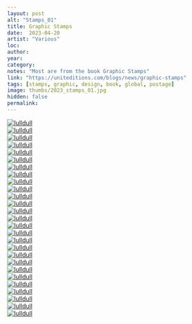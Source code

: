 ```yaml
---
layout: post
alt: "Stamps_01"
title: Graphic Stamps
date:  2023-04-20
artist: "Various"
loc: 
author: 
year: 
category: 
notes: "Most are from the book Graphic Stamps"
link: "https://uniteditions.com/blogs/news/graphic-stamps"
tags: [stamps, graphic, design, book, global, postage]
image: thumbs/2023_stamps_01.jpg
hidden: false
permalink:
---
```






<div class="post_image">
	<a href="{{ site.baseurl }}/images/posts/2023_stamps_01/001.jpg" target="_blank">
	<img src="{{ site.baseurl }}/images/posts/2023_stamps_01/001.jpg" alt="lulldull"></a>
</div>

<div class="post_image">
	<a href="{{ site.baseurl }}/images/posts/2023_stamps_01/002.jpg" target="_blank">
	<img src="{{ site.baseurl }}/images/posts/2023_stamps_01/002.jpg" alt="lulldull"></a>
</div>

<div class="post_image">
	<a href="{{ site.baseurl }}/images/posts/2023_stamps_01/003.jpg" target="_blank">
	<img src="{{ site.baseurl }}/images/posts/2023_stamps_01/003.jpg" alt="lulldull"></a>
</div>

<div class="post_image">
	<a href="{{ site.baseurl }}/images/posts/2023_stamps_01/004.jpg" target="_blank">
	<img src="{{ site.baseurl }}/images/posts/2023_stamps_01/004.jpg" alt="lulldull"></a>
</div>

<div class="post_image">
	<a href="{{ site.baseurl }}/images/posts/2023_stamps_01/005.jpg" target="_blank">
	<img src="{{ site.baseurl }}/images/posts/2023_stamps_01/005.jpg" alt="lulldull"></a>
</div>

<div class="post_image">
	<a href="{{ site.baseurl }}/images/posts/2023_stamps_01/006.jpg" target="_blank">
	<img src="{{ site.baseurl }}/images/posts/2023_stamps_01/006.jpg" alt="lulldull"></a>
</div>

<div class="post_image">
	<a href="{{ site.baseurl }}/images/posts/2023_stamps_01/007.jpg" target="_blank">
	<img src="{{ site.baseurl }}/images/posts/2023_stamps_01/007.jpg" alt="lulldull"></a>
</div>

<div class="post_image">
	<a href="{{ site.baseurl }}/images/posts/2023_stamps_01/008.jpg" target="_blank">
	<img src="{{ site.baseurl }}/images/posts/2023_stamps_01/008.jpg" alt="lulldull"></a>
</div>

<div class="post_image">
	<a href="{{ site.baseurl }}/images/posts/2023_stamps_01/009.jpg" target="_blank">
	<img src="{{ site.baseurl }}/images/posts/2023_stamps_01/009.jpg" alt="lulldull"></a>
</div>

<div class="post_image">
	<a href="{{ site.baseurl }}/images/posts/2023_stamps_01/010.jpg" target="_blank">
	<img src="{{ site.baseurl }}/images/posts/2023_stamps_01/010.jpg" alt="lulldull"></a>
</div>

<div class="post_image">
	<a href="{{ site.baseurl }}/images/posts/2023_stamps_01/011.jpg" target="_blank">
	<img src="{{ site.baseurl }}/images/posts/2023_stamps_01/011.jpg" alt="lulldull"></a>
</div>

<div class="post_image">
	<a href="{{ site.baseurl }}/images/posts/2023_stamps_01/012.jpg" target="_blank">
	<img src="{{ site.baseurl }}/images/posts/2023_stamps_01/012.jpg" alt="lulldull"></a>
</div>

<div class="post_image">
	<a href="{{ site.baseurl }}/images/posts/2023_stamps_01/013.jpg" target="_blank">
	<img src="{{ site.baseurl }}/images/posts/2023_stamps_01/013.jpg" alt="lulldull"></a>
</div>


<div class="post_image">
	<a href="{{ site.baseurl }}/images/posts/2023_stamps_01/014.jpg" target="_blank">
	<img src="{{ site.baseurl }}/images/posts/2023_stamps_01/014.jpg" alt="lulldull"></a>
</div>


<div class="post_image">
	<a href="{{ site.baseurl }}/images/posts/2023_stamps_01/015.jpg" target="_blank">
	<img src="{{ site.baseurl }}/images/posts/2023_stamps_01/015.jpg" alt="lulldull"></a>
</div>

<div class="post_image">
	<a href="{{ site.baseurl }}/images/posts/2023_stamps_01/016.jpg" target="_blank">
	<img src="{{ site.baseurl }}/images/posts/2023_stamps_01/016.jpg" alt="lulldull"></a>
</div>

<div class="post_image">
	<a href="{{ site.baseurl }}/images/posts/2023_stamps_01/017.jpg" target="_blank">
	<img src="{{ site.baseurl }}/images/posts/2023_stamps_01/017.jpg" alt="lulldull"></a>
</div>

<div class="post_image">
	<a href="{{ site.baseurl }}/images/posts/2023_stamps_01/018.jpg" target="_blank">
	<img src="{{ site.baseurl }}/images/posts/2023_stamps_01/018.jpg" alt="lulldull"></a>
</div>

<div class="post_image">
	<a href="{{ site.baseurl }}/images/posts/2023_stamps_01/019.jpg" target="_blank">
	<img src="{{ site.baseurl }}/images/posts/2023_stamps_01/019.jpg" alt="lulldull"></a>
</div>

<div class="post_image">
	<a href="{{ site.baseurl }}/images/posts/2023_stamps_01/020.jpg" target="_blank">
	<img src="{{ site.baseurl }}/images/posts/2023_stamps_01/020.jpg" alt="lulldull"></a>
</div>

<div class="post_image">
	<a href="{{ site.baseurl }}/images/posts/2023_stamps_01/021.jpg" target="_blank">
	<img src="{{ site.baseurl }}/images/posts/2023_stamps_01/021.jpg" alt="lulldull"></a>
</div>

<div class="post_image">
	<a href="{{ site.baseurl }}/images/posts/2023_stamps_01/022.jpg" target="_blank">
	<img src="{{ site.baseurl }}/images/posts/2023_stamps_01/022.jpg" alt="lulldull"></a>
</div>


<div class="post_image">
	<a href="{{ site.baseurl }}/images/posts/2023_stamps_01/023.jpg" target="_blank">
	<img src="{{ site.baseurl }}/images/posts/2023_stamps_01/023.jpg" alt="lulldull"></a>
</div>

<div class="post_image">
	<a href="{{ site.baseurl }}/images/posts/2023_stamps_01/024.jpg" target="_blank">
	<img src="{{ site.baseurl }}/images/posts/2023_stamps_01/024.jpg" alt="lulldull"></a>
</div>

<div class="post_image">
	<a href="{{ site.baseurl }}/images/posts/2023_stamps_01/025.jpg" target="_blank">
	<img src="{{ site.baseurl }}/images/posts/2023_stamps_01/025.jpg" alt="lulldull"></a>
</div>

<div class="post_image">
	<a href="{{ site.baseurl }}/images/posts/2023_stamps_01/026.jpg" target="_blank">
	<img src="{{ site.baseurl }}/images/posts/2023_stamps_01/026.jpg" alt="lulldull"></a>
</div>

<div class="post_image">
	<a href="{{ site.baseurl }}/images/posts/2023_stamps_01/027.jpg" target="_blank">
	<img src="{{ site.baseurl }}/images/posts/2023_stamps_01/027.jpg" alt="lulldull"></a>
</div>
